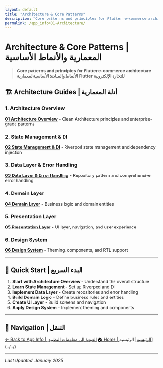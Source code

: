 ```yaml
---
layout: default
title: "Architecture & Core Patterns"
description: "Core patterns and principles for Flutter e-commerce architecture"
permalink: /app_info/01-Architecture/
---
```


# Architecture & Core Patterns | المعمارية والأنماط الأساسية

> **Core patterns and principles for Flutter e-commerce architecture**  
> **الأنماط والمبادئ الأساسية لمعمارية Flutter للتجارة الإلكترونية**

## 🏗️ **Architecture Guides | أدلة المعمارية**

### **1. Architecture Overview**
**[01 Architecture Overview](01-architecture-overview/)** - Clean Architecture principles and enterprise-grade patterns

### **2. State Management & DI**
**[02 State Management & DI](02-state-management-di/)** - Riverpod state management and dependency injection

### **3. Data Layer & Error Handling**
**[03 Data Layer & Error Handling](03-data-layer-error-handling/)** - Repository pattern and comprehensive error handling

### **4. Domain Layer**
**[04 Domain Layer](04-domain-layer/)** - Business logic and domain entities

### **5. Presentation Layer**
**[05 Presentation Layer](05-presentation-layer/)** - UI layer, navigation, and user experience

### **6. Design System**
**[06 Design System](06-design-system/)** - Theming, components, and RTL support

---

## 🎯 **Quick Start | البدء السريع**

1. **Start with Architecture Overview** - Understand the overall structure
2. **Learn State Management** - Set up Riverpod and DI
3. **Implement Data Layer** - Create repositories and error handling
4. **Build Domain Logic** - Define business rules and entities
5. **Create UI Layer** - Build screens and navigation
6. **Apply Design System** - Implement theming and components

---

## 🔗 **Navigation | التنقل**

[← Back to App Info | العودة إلى معلومات التطبيق](../)
[🏠 Home | الرئيسية](/2025-Plans/)| الرئيسية](../../)

---

*Last Updated: January 2025*
